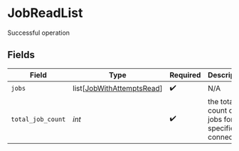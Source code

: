 # JobReadList

Successful operation


## Fields

| Field                                                                   | Type                                                                    | Required                                                                | Description                                                             |
| ----------------------------------------------------------------------- | ----------------------------------------------------------------------- | ----------------------------------------------------------------------- | ----------------------------------------------------------------------- |
| `jobs`                                                                  | list[[JobWithAttemptsRead](../../models/shared/jobwithattemptsread.md)] | :heavy_check_mark:                                                      | N/A                                                                     |
| `total_job_count`                                                       | *int*                                                                   | :heavy_check_mark:                                                      | the total count of jobs for the specified connection                    |